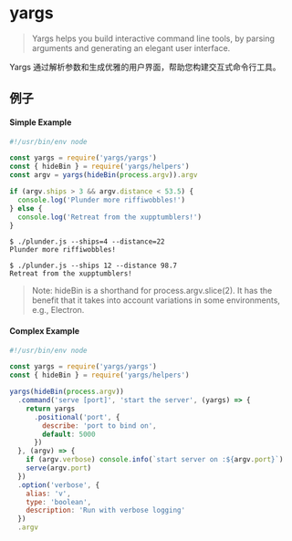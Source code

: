 # yargs
> Yargs helps you build interactive command line tools, by parsing arguments and generating an elegant user interface.

Yargs 通过解析参数和生成优雅的用户界面，帮助您构建交互式命令行工具。

## 例子
#### Simple Example
```js
#!/usr/bin/env node

const yargs = require('yargs/yargs')
const { hideBin } = require('yargs/helpers')
const argv = yargs(hideBin(process.argv)).argv

if (argv.ships > 3 && argv.distance < 53.5) {
  console.log('Plunder more riffiwobbles!')
} else {
  console.log('Retreat from the xupptumblers!')
}
```
```
$ ./plunder.js --ships=4 --distance=22
Plunder more riffiwobbles!

$ ./plunder.js --ships 12 --distance 98.7
Retreat from the xupptumblers!
```
> Note: hideBin is a shorthand for process.argv.slice(2). It has the benefit that it takes into account variations in some environments, e.g., Electron.

#### Complex Example
```js
#!/usr/bin/env node

const yargs = require('yargs/yargs')
const { hideBin } = require('yargs/helpers')

yargs(hideBin(process.argv))
  .command('serve [port]', 'start the server', (yargs) => {
    return yargs
      .positional('port', {
        describe: 'port to bind on',
        default: 5000
      })
  }, (argv) => {
    if (argv.verbose) console.info(`start server on :${argv.port}`)
    serve(argv.port)
  })
  .option('verbose', {
    alias: 'v',
    type: 'boolean',
    description: 'Run with verbose logging'
  })
  .argv
  ```


